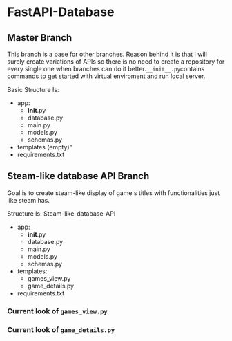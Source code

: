 # FastAPI-Database
## Master Branch

This branch is a base for other branches. Reason behind it is that I will surely create variations of APIs so there is no need to create a repository for every single one when branches can do it better.``` __init__.py ```contains commands to get started with virtual enviroment and run local server.

Basic Structure Is:
- app:
    - __init__.py
    - database.py
    - main.py
    - models.py
    - schemas.py
- templates (empty)"
- requirements.txt

## Steam-like database API Branch

Goal is to create steam-like display of game's titles with functionalities just like steam has.

Structure Is:
Steam-like-database-API

- app:
    - __init__.py
    - database.py
    - main.py
    - models.py
    - schemas.py
- templates:
    - games_view.py
    - game_details.py
- requirements.txt

### Current look of ```games_view.py```

### Current look of ```game_details.py```
